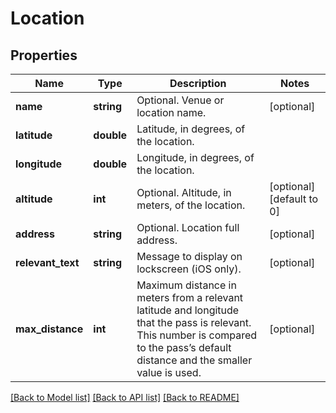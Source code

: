 # Location

## Properties
Name | Type | Description | Notes
------------ | ------------- | ------------- | -------------
**name** | **string** | Optional. Venue or location name. | [optional] 
**latitude** | **double** | Latitude, in degrees, of the location. | 
**longitude** | **double** | Longitude, in degrees, of the location. | 
**altitude** | **int** | Optional. Altitude, in meters, of the location. | [optional] [default to 0]
**address** | **string** | Optional. Location full address. | [optional] 
**relevant_text** | **string** | Message to display on lockscreen (iOS only). | [optional] 
**max_distance** | **int** | Maximum distance in meters from a relevant latitude and longitude that the pass is relevant. This number is compared to the pass’s default distance and the smaller value is used. | [optional] 

[[Back to Model list]](../../README.md#documentation-for-models) [[Back to API list]](../../README.md#documentation-for-api-endpoints) [[Back to README]](../../README.md)

